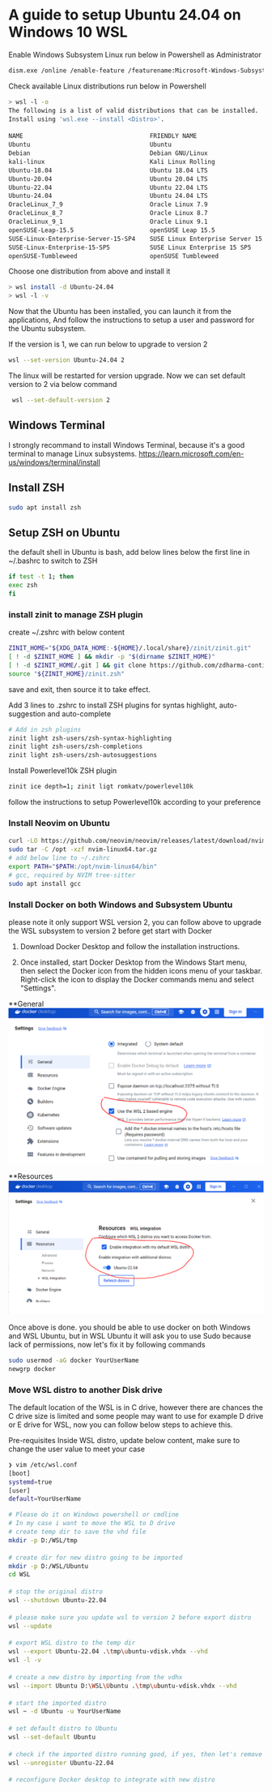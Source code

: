 # A guide to setup Ubuntu 24.04 on Windows 10 WSL

Enable Windows Subsystem Linux
run below in Powershell as Administrator

```bash
dism.exe /online /enable-feature /featurename:Microsoft-Windows-Subsystem-Linux /all /norestart
```

Check available Linux distributions
run below in Powershell
```bash
> wsl -l -o
The following is a list of valid distributions that can be installed.
Install using 'wsl.exe --install <Distro>'.

NAME                                   FRIENDLY NAME
Ubuntu                                 Ubuntu
Debian                                 Debian GNU/Linux
kali-linux                             Kali Linux Rolling
Ubuntu-18.04                           Ubuntu 18.04 LTS
Ubuntu-20.04                           Ubuntu 20.04 LTS
Ubuntu-22.04                           Ubuntu 22.04 LTS
Ubuntu-24.04                           Ubuntu 24.04 LTS
OracleLinux_7_9                        Oracle Linux 7.9
OracleLinux_8_7                        Oracle Linux 8.7
OracleLinux_9_1                        Oracle Linux 9.1
openSUSE-Leap-15.5                     openSUSE Leap 15.5
SUSE-Linux-Enterprise-Server-15-SP4    SUSE Linux Enterprise Server 15 SP4
SUSE-Linux-Enterprise-15-SP5           SUSE Linux Enterprise 15 SP5
openSUSE-Tumbleweed                    openSUSE Tumbleweed
```

Choose one distribution from above and install it
```bash
> wsl install -d Ubuntu-24.04
> wsl -l -v
```
Now that the Ubuntu has been installed, you can launch it from the applications, 
And follow the instructions to setup a user and password for the Ubuntu subsystem.


If the version is 1, we can run below to upgrade to version 2
```bash
wsl --set-version Ubuntu-24.04 2
```
The linux will be restarted for version upgrade.
Now we can set default version to 2 via below command
```bash
 wsl --set-default-version 2
```
## Windows Terminal
I strongly recommand to install Windows Terminal, because it's a good terminal to manage Linux subsystems.
https://learn.microsoft.com/en-us/windows/terminal/install

## Install ZSH
```bash
sudo apt install zsh
```

## Setup ZSH on Ubuntu
the default shell in Ubuntu is bash, add below lines below the first line in ~/.bashrc to switch to ZSH
```bash
if test -t 1; then
exec zsh
fi
```
### install zinit to manage ZSH plugin
create ~/.zshrc with below content
```bash
ZINIT_HOME="${XDG_DATA_HOME:-${HOME}/.local/share}/zinit/zinit.git"
[ ! -d $ZINIT_HOME ] && mkdir -p "$(dirname $ZINIT_HOME)"
[ ! -d $ZINIT_HOME/.git ] && git clone https://github.com/zdharma-continuum/zinit.git "$ZINIT_HOME"
source "${ZINIT_HOME}/zinit.zsh"
```
save and exit, then source it to take effect.

Add 3 lines to .zshrc to install ZSH plugins for syntas highlight, auto-suggestion and auto-complete
```bash
# Add in zsh plugins
zinit light zsh-users/zsh-syntax-highlighting
zinit light zsh-users/zsh-completions
zinit light zsh-users/zsh-autosuggestions
```
Install Powerlevel10k ZSH plugin
```bash
zinit ice depth=1; zinit ligt romkatv/powerlevel10k
```
follow the instructions to setup Powerlevel10k according to your preference

### Install Neovim on Ubuntu
```bash
curl -LO https://github.com/neovim/neovim/releases/latest/download/nvim-linux64.tar.gz
sudo tar -C /opt -xzf nvim-linux64.tar.gz
# add below line to ~/.zshrc
export PATH="$PATH:/opt/nvim-linux64/bin"
# gcc, required by NVIM tree-sitter
sudo apt install gcc
```

### Install Docker on both Windows and Subsystem Ubuntu
please note it only support WSL version 2, you can follow above to upgrade the WSL subsystem to version 2 before get start with Docker

1. Download Docker Desktop and follow the installation instructions.

2. Once installed, start Docker Desktop from the Windows Start menu, then select the Docker icon from the hidden icons menu of your taskbar. Right-click the icon to display the Docker commands menu and select "Settings".


**General
![General Settings](docker-desktop-general-settings-wsl.PNG "Docker General Settings")

**Resources
![Docker WSL](docker-desktop-wsl-integration.PNG "Docker Desktop WSL integration")

Once above is done. you should be able to use docker on both Windows and WSL Ubuntu, but in WSL Ubuntu it will ask you to use Sudo because lack of permissions, now let's fix it by following commands
```bash
sudo usermod -aG docker YourUserName
newgrp docker
```

### Move WSL distro to another Disk drive
The default location of the WSL is in C drive, however there are chances the C drive size is limited and some people may  want to use for example D drive or E drive for WSL, now you can follow below steps to achieve this.

Pre-requisites
Inside WSL distro, update below content, make sure to change the user value to meet your case
```bash
❯ vim /etc/wsl.conf
[boot]
systemd=true
[user]
default=YourUserName
```

```bash
# Please do it on Windows powershell or cmdline
# In my case i want to move the WSL to D drive
# create temp dir to save the vhd file
mkdir -p D:/WSL/tmp

# create dir for new distro going to be imported
mkdir -p D:/WSL/Ubuntu
cd WSL

# stop the original distro
wsl --shutdown Ubuntu-22.04

# please make sure you update wsl to version 2 before export distro
wsl --update

# export WSL distro to the temp dir
wsl --export Ubuntu-22.04 .\tmp\ubuntu-vdisk.vhdx --vhd
wsl -l -v

# create a new distro by importing from the vdhx
wsl --import Ubuntu D:\WSL\Ubuntu .\tmp\ubuntu-vdisk.vhdx --vhd

# start the imported distro
wsl ~ -d Ubuntu -u YourUserName

# set default distro to Ubuntu
wsl --set-default Ubuntu

# check if the imported distro running good, if yes, then let's remove the original one
wsl --unregister Ubuntu-22.04

# reconfigure Docker desktop to integrate with new distro

```
